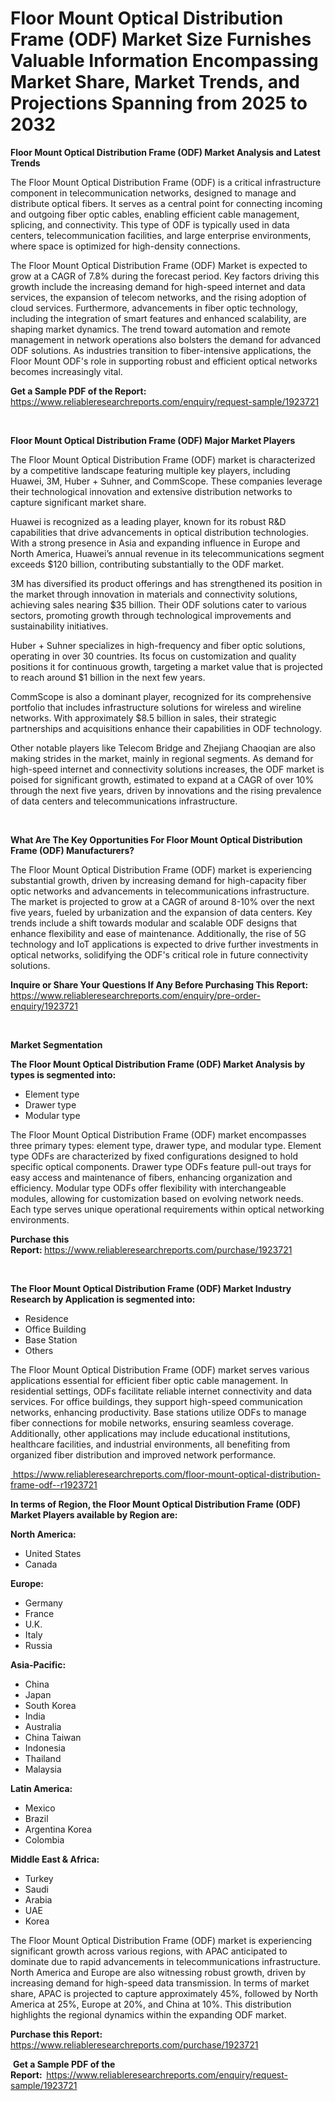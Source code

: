 <p><h1>Floor Mount Optical Distribution Frame (ODF) Market Size Furnishes Valuable Information Encompassing Market Share, Market Trends, and Projections Spanning from 2025 to 2032</h1></p><p><strong>Floor Mount Optical Distribution Frame (ODF) Market Analysis and Latest Trends</strong></p>
<p><p>The Floor Mount Optical Distribution Frame (ODF) is a critical infrastructure component in telecommunication networks, designed to manage and distribute optical fibers. It serves as a central point for connecting incoming and outgoing fiber optic cables, enabling efficient cable management, splicing, and connectivity. This type of ODF is typically used in data centers, telecommunication facilities, and large enterprise environments, where space is optimized for high-density connections.</p><p>The Floor Mount Optical Distribution Frame (ODF) Market is expected to grow at a CAGR of 7.8% during the forecast period. Key factors driving this growth include the increasing demand for high-speed internet and data services, the expansion of telecom networks, and the rising adoption of cloud services. Furthermore, advancements in fiber optic technology, including the integration of smart features and enhanced scalability, are shaping market dynamics. The trend toward automation and remote management in network operations also bolsters the demand for advanced ODF solutions. As industries transition to fiber-intensive applications, the Floor Mount ODF's role in supporting robust and efficient optical networks becomes increasingly vital.</p></p>
<p><strong>Get a Sample PDF of the Report:&nbsp;</strong> <a href="https://www.reliableresearchreports.com/enquiry/request-sample/1923721?utm_campaign=3349&utm_medium=2&utm_source=Github&utm_content=ia&utm_term=12042025&utm_id=floor-mount-optical-distribution-frame-odf">https://www.reliableresearchreports.com/enquiry/request-sample/1923721</a></p>
<p>&nbsp;</p>
<p><strong>Floor Mount Optical Distribution Frame (ODF) Major Market Players</strong></p>
<p><p>The Floor Mount Optical Distribution Frame (ODF) market is characterized by a competitive landscape featuring multiple key players, including Huawei, 3M, Huber + Suhner, and CommScope. These companies leverage their technological innovation and extensive distribution networks to capture significant market share. </p><p>Huawei is recognized as a leading player, known for its robust R&D capabilities that drive advancements in optical distribution technologies. With a strong presence in Asia and expanding influence in Europe and North America, Huawei’s annual revenue in its telecommunications segment exceeds $120 billion, contributing substantially to the ODF market.</p><p>3M has diversified its product offerings and has strengthened its position in the market through innovation in materials and connectivity solutions, achieving sales nearing $35 billion. Their ODF solutions cater to various sectors, promoting growth through technological improvements and sustainability initiatives.</p><p>Huber + Suhner specializes in high-frequency and fiber optic solutions, operating in over 30 countries. Its focus on customization and quality positions it for continuous growth, targeting a market value that is projected to reach around $1 billion in the next few years.</p><p>CommScope is also a dominant player, recognized for its comprehensive portfolio that includes infrastructure solutions for wireless and wireline networks. With approximately $8.5 billion in sales, their strategic partnerships and acquisitions enhance their capabilities in ODF technology.</p><p>Other notable players like Telecom Bridge and Zhejiang Chaoqian are also making strides in the market, mainly in regional segments. As demand for high-speed internet and connectivity solutions increases, the ODF market is poised for significant growth, estimated to expand at a CAGR of over 10% through the next five years, driven by innovations and the rising prevalence of data centers and telecommunications infrastructure.</p></p>
<p>&nbsp;</p>
<p><strong>What Are The Key Opportunities For Floor Mount Optical Distribution Frame (ODF) Manufacturers?</strong></p>
<p><p>The Floor Mount Optical Distribution Frame (ODF) market is experiencing substantial growth, driven by increasing demand for high-capacity fiber optic networks and advancements in telecommunications infrastructure. The market is projected to grow at a CAGR of around 8-10% over the next five years, fueled by urbanization and the expansion of data centers. Key trends include a shift towards modular and scalable ODF designs that enhance flexibility and ease of maintenance. Additionally, the rise of 5G technology and IoT applications is expected to drive further investments in optical networks, solidifying the ODF's critical role in future connectivity solutions.</p></p>
<p><strong>Inquire or Share Your Questions If Any Before Purchasing This Report:</strong> <a href="https://www.reliableresearchreports.com/enquiry/pre-order-enquiry/1923721?utm_campaign=3349&utm_medium=2&utm_source=Github&utm_content=ia&utm_term=12042025&utm_id=floor-mount-optical-distribution-frame-odf">https://www.reliableresearchreports.com/enquiry/pre-order-enquiry/1923721</a></p>
<p>&nbsp;</p>
<p><strong>Market Segmentation</strong></p>
<p><strong>The Floor Mount Optical Distribution Frame (ODF) Market Analysis by types is segmented into:</strong></p>
<p><ul><li>Element type</li><li>Drawer type</li><li>Modular type</li></ul></p>
<p><p>The Floor Mount Optical Distribution Frame (ODF) market encompasses three primary types: element type, drawer type, and modular type. Element type ODFs are characterized by fixed configurations designed to hold specific optical components. Drawer type ODFs feature pull-out trays for easy access and maintenance of fibers, enhancing organization and efficiency. Modular type ODFs offer flexibility with interchangeable modules, allowing for customization based on evolving network needs. Each type serves unique operational requirements within optical networking environments.</p></p>
<p><strong>Purchase this Report:&nbsp;</strong><a href="https://www.reliableresearchreports.com/purchase/1923721?utm_campaign=3349&utm_medium=2&utm_source=Github&utm_content=ia&utm_term=12042025&utm_id=floor-mount-optical-distribution-frame-odf">https://www.reliableresearchreports.com/purchase/1923721</a></p>
<p>&nbsp;</p>
<p><strong>The Floor Mount Optical Distribution Frame (ODF) Market Industry Research by Application is segmented into:</strong></p>
<p><ul><li>Residence</li><li>Office Building</li><li>Base Station</li><li>Others</li></ul></p>
<p><p>The Floor Mount Optical Distribution Frame (ODF) market serves various applications essential for efficient fiber optic cable management. In residential settings, ODFs facilitate reliable internet connectivity and data services. For office buildings, they support high-speed communication networks, enhancing productivity. Base stations utilize ODFs to manage fiber connections for mobile networks, ensuring seamless coverage. Additionally, other applications may include educational institutions, healthcare facilities, and industrial environments, all benefiting from organized fiber distribution and improved network performance.</p></p>
<p><a href="https://www.reliableresearchreports.com/floor-mount-optical-distribution-frame-odf--r1923721?utm_campaign=3349&utm_medium=2&utm_source=Github&utm_content=ia&utm_term=12042025&utm_id=floor-mount-optical-distribution-frame-odf">&nbsp;https://www.reliableresearchreports.com/floor-mount-optical-distribution-frame-odf--r1923721</a></p>
<p><strong>In terms of Region, the Floor Mount Optical Distribution Frame (ODF) Market Players available by Region are:</strong></p>
<p>
    <p> <strong> North America: </strong>
        <ul>
            <li>United States</li>
            <li>Canada</li>
        </ul>
        </p> 
    <p> <strong> Europe: </strong>
        <ul>
            <li>Germany</li>
            <li>France</li>
            <li>U.K.</li>
            <li>Italy</li>
            <li>Russia</li>
        </ul>
        </p> 
    <p> <strong> Asia-Pacific: </strong>
        <ul>
            <li>China</li>
            <li>Japan</li>
            <li>South Korea</li>
            <li>India</li>
            <li>Australia</li>
            <li>China Taiwan</li>
            <li>Indonesia</li>
            <li>Thailand</li>
            <li>Malaysia</li>
        </ul>
        </p> 
    <p> <strong> Latin America: </strong>
        <ul>
            <li>Mexico</li>
            <li>Brazil</li>
            <li>Argentina Korea</li>
            <li>Colombia</li>
        </ul>
        </p> 
    <p> <strong> Middle East & Africa: </strong>
        <ul>
            <li>Turkey</li>
            <li>Saudi</li>
            <li>Arabia</li>
            <li>UAE</li>
            <li>Korea</li>
        </ul>
    </p>
    </p>
<p><p>The Floor Mount Optical Distribution Frame (ODF) market is experiencing significant growth across various regions, with APAC anticipated to dominate due to rapid advancements in telecommunications infrastructure. North America and Europe are also witnessing robust growth, driven by increasing demand for high-speed data transmission. In terms of market share, APAC is projected to capture approximately 45%, followed by North America at 25%, Europe at 20%, and China at 10%. This distribution highlights the regional dynamics within the expanding ODF market.</p></p>
<p><strong>Purchase this Report: </strong><a href="https://www.reliableresearchreports.com/purchase/1923721?utm_campaign=3349&utm_medium=2&utm_source=Github&utm_content=ia&utm_term=12042025&utm_id=floor-mount-optical-distribution-frame-odf">https://www.reliableresearchreports.com/purchase/1923721</a></p>
<p>&nbsp;<strong>Get a Sample PDF of the Report:&nbsp;&nbsp;</strong><a href="https://www.reliableresearchreports.com/enquiry/request-sample/1923721?utm_campaign=3349&utm_medium=2&utm_source=Github&utm_content=ia&utm_term=12042025&utm_id=floor-mount-optical-distribution-frame-odf">https://www.reliableresearchreports.com/enquiry/request-sample/1923721</a></p>
<p><strong></strong></p>
<p><p></p><p></p><p></p></p>